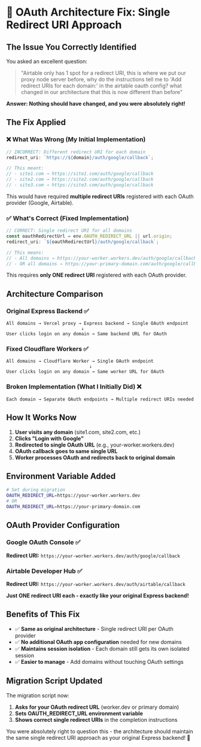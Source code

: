 # 🔧 OAuth Architecture Fix: Single Redirect URI Approach

## The Issue You Correctly Identified

You asked an excellent question:

> "Airtable only has 1 spot for a redirect URI, this is where we put our proxy node server before, why do the instructions tell me to 'Add redirect URIs for each domain:' in the airtable oauth config? what changed in our architecture that this is now different than before"

**Answer: Nothing should have changed, and you were absolutely right!**

## The Fix Applied

### ❌ **What Was Wrong (My Initial Implementation)**

```javascript
// INCORRECT: Different redirect URI for each domain
redirect_uri: `https://${domain}/auth/google/callback`;

// This meant:
// - site1.com → https://site1.com/auth/google/callback
// - site2.com → https://site2.com/auth/google/callback
// - site3.com → https://site3.com/auth/google/callback
```

This would have required **multiple redirect URIs** registered with each OAuth provider (Google, Airtable).

### ✅ **What's Correct (Fixed Implementation)**

```javascript
// CORRECT: Single redirect URI for all domains
const oauthRedirectUrl = env.OAUTH_REDIRECT_URL || url.origin;
redirect_uri: `${oauthRedirectUrl}/auth/google/callback`;

// This means:
// - All domains → https://your-worker.workers.dev/auth/google/callback
// - OR all domains → https://your-primary-domain.com/auth/google/callback
```

This requires **only ONE redirect URI** registered with each OAuth provider.

## Architecture Comparison

### Original Express Backend ✅

```
All domains → Vercel proxy → Express backend → Single OAuth endpoint
                            ↓
User clicks login on any domain → Same backend URL for OAuth
```

### Fixed Cloudflare Workers ✅

```
All domains → Cloudflare Worker → Single OAuth endpoint
                               ↓
User clicks login on any domain → Same worker URL for OAuth
```

### Broken Implementation (What I Initially Did) ❌

```
Each domain → Separate OAuth endpoints → Multiple redirect URIs needed
```

## How It Works Now

1. **User visits any domain** (site1.com, site2.com, etc.)
2. **Clicks "Login with Google"**
3. **Redirected to single OAuth URL** (e.g., your-worker.workers.dev)
4. **OAuth callback goes to same single URL**
5. **Worker processes OAuth and redirects back to original domain**

## Environment Variable Added

```bash
# Set during migration
OAUTH_REDIRECT_URL=https://your-worker.workers.dev
# OR
OAUTH_REDIRECT_URL=https://your-primary-domain.com
```

## OAuth Provider Configuration

### Google OAuth Console ✅

**Redirect URI:** `https://your-worker.workers.dev/auth/google/callback`

### Airtable Developer Hub ✅

**Redirect URI:** `https://your-worker.workers.dev/auth/airtable/callback`

**Just ONE redirect URI each - exactly like your original Express backend!**

## Benefits of This Fix

- ✅ **Same as original architecture** - Single redirect URI per OAuth provider
- ✅ **No additional OAuth app configuration** needed for new domains
- ✅ **Maintains session isolation** - Each domain still gets its own isolated session
- ✅ **Easier to manage** - Add domains without touching OAuth settings

## Migration Script Updated

The migration script now:

1. **Asks for your OAuth redirect URL** (worker.dev or primary domain)
2. **Sets OAUTH_REDIRECT_URL environment variable**
3. **Shows correct single redirect URIs** in the completion instructions

You were absolutely right to question this - the architecture should maintain the same single redirect URI approach as your original Express backend! 🎯
